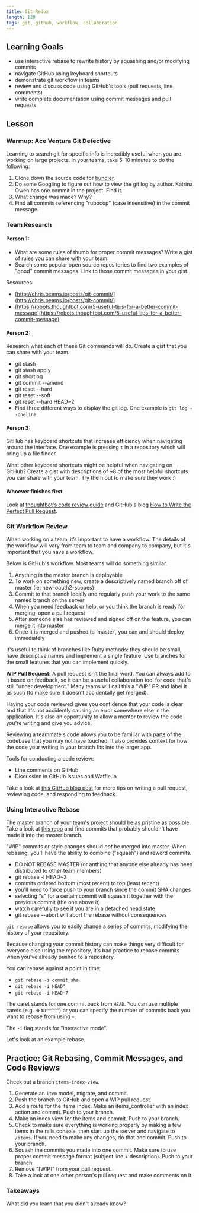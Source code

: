 ```yaml
---
title: Git Redux
length: 120
tags: git, github, workflow, collaboration
---
```


## Learning Goals

* use interactive rebase to rewrite history by squashing and/or modifying commits
* navigate GitHub using keyboard shortcuts
* demonstrate git workflow in teams
* review and discuss code using GitHub's tools (pull requests, line comments)
* write complete documentation using commit messages and pull requests 

## Lesson

### Warmup: Ace Ventura Git Detective

Learning to search git for specific info is incredibly useful when you are working on large projects. In your teams, take 5-10 minutes to do the following: 

1. Clone down the source code for [bundler](https://github.com/bundler/bundler).
2. Do some Googling to figure out how to view the git log by author. Katrina Owen has one commit in the project. Find it. 
3. What change was made? Why?
4. Find all commits referencing "rubocop" (case insensitive) in the commit message. 

### Team Research

#### Person 1:

* What are some rules of thumb for proper commit messages? Write a gist of rules you can share with your team. 
* Search some popular open source repositories to find two examples of "good" commit messages. Link to those commit messages in your gist. 

Resources:

* [http://chris.beams.io/posts/git-commit/](http://chris.beams.io/posts/git-commit/)
* [https://robots.thoughtbot.com/5-useful-tips-for-a-better-commit-message](https://robots.thoughtbot.com/5-useful-tips-for-a-better-commit-message)

#### Person 2:

Research what each of these Git commands will do. Create a gist that you can share with your team. 

* git stash
* git stash apply
* git shortlog
* git commit --amend
* git reset --hard 
* git reset --soft
* git reset --hard HEAD~2
* Find three different ways to display the git log. One example is `git log --oneline`.

#### Person 3:

GitHub has keyboard shortcuts that increase efficiency when navigating around the interface. One example is pressing `t` in a repository which will bring up a file finder. 

What other keyboard shortcuts might be helpful when navigating on GitHub? Create a gist with descriptions of ~8 of the most helpful shortcuts you can share with your team. Try them out to make sure they work :) 

#### Whoever finishes first

Look at [thoughtbot's code review guide](https://github.com/thoughtbot/guides/tree/master/code-review) and GitHub's blog [How to Write the Perfect Pull Request](https://github.com/blog/1943-how-to-write-the-perfect-pull-request). 

### Git Workflow Review

When working on a team, it’s important to have a workflow. The details of the workflow will vary from team to team and company to company, but it's important that you have a workflow.

Below is GitHub's workflow. Most teams will do something similar. 

1. Anything in the master branch is deployable
2. To work on something new, create a descriptively named branch off of master (ie: new-oauth2-scopes)
3. Commit to that branch locally and regularly push your work to the same named branch on the server
4. When you need feedback or help, or you think the branch is ready for merging, open a pull request
5. After someone else has reviewed and signed off on the feature, you can merge it into master
6. Once it is merged and pushed to ‘master’, you can and should deploy immediately

It's useful to think of branches like Ruby methods: they should be small, have descriptive names and implement a single feature. Use branches for the small features that you can implement quickly.

__WIP Pull Request:__ A pull request isn’t the final word. You can always add to it based on feedback, so it can be a useful collaboration tool for code that's still "under development." Many teams will call this a "WIP" PR and label it as such (to make sure it doesn't accidentally get merged).

Having your code reviewed gives you confidence that your code is clear and that it's not accidently causing an error somewhere else in the application. It's also an opportunity to allow a mentor to review the code you're writing and give you advice.

Reviewing a teammate's code allows you to be familiar with parts of the codebase that you may not have touched. It also provides context for how the code your writing in your branch fits into the larger app.

Tools for conducting a code review:

* Line comments on GitHub
* Discussion in GitHub Issues and Waffle.io

Take a look at [this GitHub blog post](https://github.com/blog/1943-how-to-write-the-perfect-pull-request) for more tips on writing a pull request, reviewing code, and responding to feedback. 

### Using Interactive Rebase

The master branch of your team's project should be as pristine as possible. Take a look at [this repo](https://github.com/kristinabrown/dinner-dash/commits/master?page=5) and find commits that probably shouldn't have made it into the master branch. 

"WIP" commits or style changes should *not* be merged into master. When rebasing, you'll have the ability to combine ("squash") and reword commits.

* DO NOT REBASE MASTER (or anthing that anyone else already has been distributed to other team members)
* git rebase -i HEAD~3
* commits ordered bottom (most recent) to top (least recent)
* you'll need to force push to your branch since the commit SHA changes
* selecting "s" for a certain commit will squash it together with the previous commit (the one above it)
* watch carefully to see if you are in a detached head state
* git rebase --abort will abort the rebase without consequences

`git rebase` allows you to easily change a series of commits, modifying the history of your repository.

Because changing your commit history can make things very difficult for everyone else using the repository, it's bad practice to rebase commits when you've already pushed to a repository.

You can rebase against a point in time:

* `git rebase -i commit_sha`
* `git rebase -i HEAD^`
* `git rebase -i HEAD~7`

The caret stands for one commit back from `HEAD`. You can use multiple carets (e.g. `HEAD^^^^^`) or you can specify the number of commits back you want to rebase from using `~`.

The `-i` flag stands for "interactive mode".

Let's look at an example rebase. 

## Practice: Git Rebasing, Commit Messages, and Code Reviews

Check out a branch `items-index-view`. 

1. Generate an `item` model, migrate, and commit.  
2. Push the branch to GitHub and open a WIP pull request. 
3. Add a route for the items index. Make an items_controller with an index action and commit. Push to your branch. 
4. Make an index view for the items and commit. Push to your branch. 
5. Check to make sure everything is working properly by making a few items in the rails console, then start up the server and navigate to `/items`. If you need to make any changes, do that and commit. Push to your branch. 
6. Squash the commits you made into one commit. Make sure to use proper commit message format (subject line + description). Push to your branch. 
7. Remove "[WIP]" from your pull request. 
8. Take a look at one other person's pull request and make comments on it. 

### Takeaways

What did you learn that you didn't already know? 

